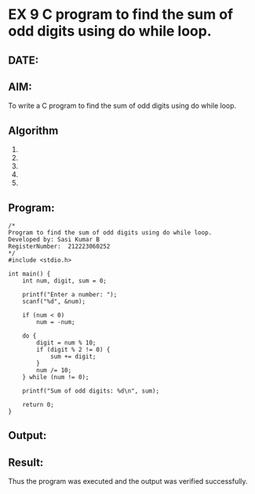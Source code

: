 # EX 9 C program to find the sum of odd digits using do while loop.
## DATE:
## AIM:
To write a C program to find the sum of odd digits using do while loop.

## Algorithm
1. 
2. 
3. 
4.  
5.   

## Program:
```
/*
Program to find the sum of odd digits using do while loop.
Developed by: Sasi Kumar B
RegisterNumber:  212223060252
*/
#include <stdio.h>

int main() {
    int num, digit, sum = 0;

    printf("Enter a number: ");
    scanf("%d", &num);

    if (num < 0)
        num = -num;

    do {
        digit = num % 10;
        if (digit % 2 != 0) {
            sum += digit;
        }
        num /= 10;
    } while (num != 0);

    printf("Sum of odd digits: %d\n", sum);

    return 0;
}

```

## Output:



## Result:
Thus the program was executed and the output was verified successfully.
